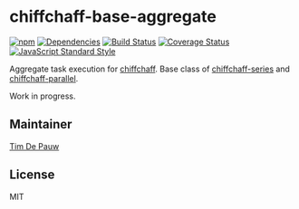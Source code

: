 # chiffchaff-base-aggregate

[![npm](https://img.shields.io/npm/v/chiffchaff-base-aggregate.svg)](https://www.npmjs.com/package/chiffchaff-base-aggregate) [![Dependencies](https://img.shields.io/david/zentrick/chiffchaff-base-aggregate.svg)](https://david-dm.org/zentrick/chiffchaff-base-aggregate) [![Build Status](https://img.shields.io/travis/zentrick/chiffchaff-base-aggregate.svg)](https://travis-ci.org/zentrick/chiffchaff-base-aggregate) [![Coverage Status](https://img.shields.io/coveralls/zentrick/chiffchaff-base-aggregate.svg)](https://coveralls.io/r/zentrick/chiffchaff-base-aggregate) [![JavaScript Standard Style](https://img.shields.io/badge/code%20style-standard-brightgreen.svg)](https://github.com/feross/standard)

Aggregate task execution for [chiffchaff](https://github.com/zentrick/chiffchaff).
Base class of [chiffchaff-series](https://github.com/zentrick/chiffchaff-series)
and [chiffchaff-parallel](https://github.com/zentrick/chiffchaff-parallel).

Work in progress.

## Maintainer

[Tim De Pauw](https://github.com/timdp)

## License

MIT
